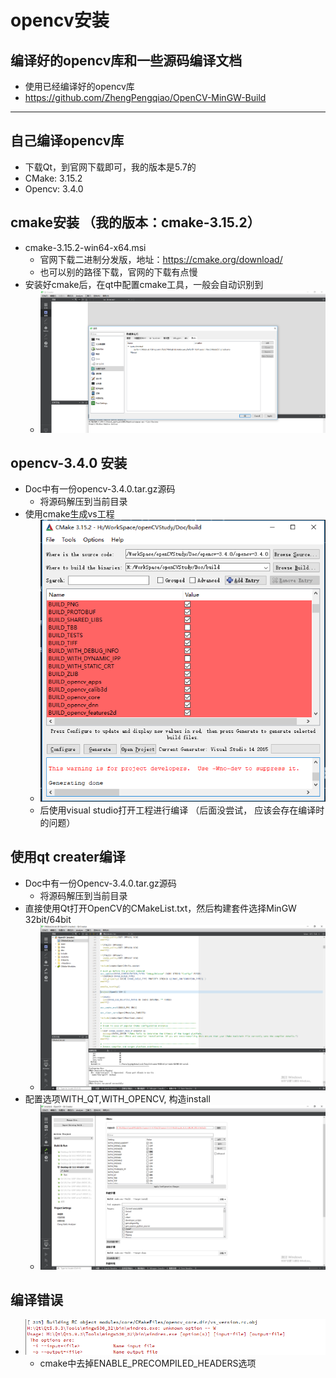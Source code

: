 # opencv安装

## 编译好的opencv库和一些源码编译文档

* 使用已经编译好的opencv库
* https://github.com/ZhengPengqiao/OpenCV-MinGW-Build

-------------------------------------------------------------------

## 自己编译opencv库

* 下载Qt，到官网下载即可，我的版本是5.7的
* CMake: 3.15.2
* Opencv: 3.4.0

## cmake安装 （我的版本：cmake-3.15.2）

* cmake-3.15.2-win64-x64.msi
  * 官网下载二进制分发版，地址：https://cmake.org/download/
  * 也可以别的路径下载，官网的下载有点慢
* 安装好cmake后，在qt中配置cmake工具，一般会自动识别到
  * ![配置](./image/2019-08-25-13-44-14.png)

## opencv-3.4.0 安装

* Doc中有一份opencv-3.4.0.tar.gz源码
  * 将源码解压到当前目录
* 使用cmake生成vs工程
  * ![cmake](image/2019-08-25-15-50-23.png)
  * 后使用visual studio打开工程进行编译 （后面没尝试， 应该会存在编译时的问题）

## 使用qt creater编译

* Doc中有一份Opencv-3.4.0.tar.gz源码
  * 将源码解压到当前目录
* 直接使用Qt打开OpenCV的CMakeList.txt，然后构建套件选择MinGW 32bit/64bit
  * ![qt open ok](image/2019-08-25-20-33-09.png)
* 配置选项WITH_QT,WITH_OPENCV, 构造install
  * ![配置](image/2019-08-25-21-31-30.png)

## 编译错误

* ![错误1](image/2019-08-25-22-07-10.png)
  * cmake中去掉ENABLE_PRECOMPILED_HEADERS选项
